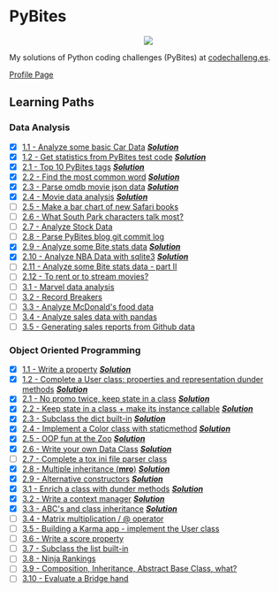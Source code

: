 
# PyBites

<p align="center">
  <img src="https://codechalleng.es/static/img/honors/orange.73422678956e.png" />
</p>


My solutions of Python coding challenges (PyBites) at [codechalleng.es](https://codechalleng.es/).

[Profile Page](https://codechalleng.es/profiles/Uord)

## Learning Paths
### Data Analysis
- [x] [1.1 - Analyze some basic Car Data](https://codechalleng.es/bites/130/) [***Solution***](https://github.com/Uord/PyBites/tree/master/Bite130)
- [x] [1.2 - Get statistics from PyBites test code](https://codechalleng.es/bites/188/) [***Solution***](https://github.com/Uord/PyBites/tree/master/Bite188)
- [x] [2.1 - Top 10 PyBites tags](https://codechalleng.es/bites/4/) [***Solution***](https://github.com/Uord/PyBites/tree/master/Bite004)
- [x] [2.2 - Find the most common word](https://codechalleng.es/bites/18/) [***Solution***](https://github.com/Uord/PyBites/tree/master/Bite018)
- [x] [2.3 - Parse omdb movie json data](https://codechalleng.es/bites/27/) [***Solution***](https://github.com/Uord/PyBites/tree/master/Bite027)
- [x] [2.4 - Movie data analysis](https://codechalleng.es/bites/30/) [***Solution***](https://github.com/Uord/PyBites/tree/master/Bite030)
- [ ] [2.5 - Make a bar chart of new Safari books](https://codechalleng.es/bites/48/)
- [ ] [2.6 - What South Park characters talk most?](https://codechalleng.es/bites/90/)
- [ ] [2.7 - Analyze Stock Data](https://codechalleng.es/bites/129/)
- [ ] [2.8 - Parse PyBites blog git commit log](https://codechalleng.es/bites/178/)
- [x] [2.9 - Analyze some Bite stats data](https://codechalleng.es/bites/184/) [***Solution***](https://github.com/Uord/PyBites/tree/master/Bite184)
- [x] [2.10 - Analyze NBA Data with sqlite3](https://codechalleng.es/bites/195/) [***Solution***](https://github.com/Uord/PyBites/tree/master/Bite195)
- [ ] [2.11 - Analyze some Bite stats data - part II](https://codechalleng.es/bites/202/)
- [ ] [2.12 - To rent or to stream movies?](https://codechalleng.es/bites/316/)
- [ ] [3.1 - Marvel data analysis](https://codechalleng.es/bites/124/)
- [ ] [3.2 - Record Breakers](https://codechalleng.es/bites/145/)
- [ ] [3.3 - Analyze McDonald's food data](https://codechalleng.es/bites/170/)
- [ ] [3.4 - Analyze sales data with pandas](https://codechalleng.es/bites/183/)
- [ ] [3.5 - Generating sales reports from Github data](https://codechalleng.es/bites/281/)

### Object Oriented Programming
- [x] [1.1 - Write a property](https://codechalleng.es/bites/19/) [***Solution***](https://github.com/Uord/PyBites/tree/master/Bite019)
- [x] [1.2 - Complete a User class: properties and representation dunder methods](https://codechalleng.es/bites/167/) [***Solution***](https://github.com/Uord/PyBites/tree/master/Bite167)
- [x]  [2.1 - No promo twice, keep state in a class](https://codechalleng.es/bites/25/) [***Solution***](https://github.com/Uord/PyBites/tree/master/Bite025)
- [x] [2.2 - Keep state in a class + make its instance callable](https://codechalleng.es/bites/71/) [***Solution***](https://github.com/Uord/PyBites/tree/master/Bite071)
- [x] [2.3 - Subclass the dict built-in](https://codechalleng.es/bites/95/) [***Solution***](https://github.com/Uord/PyBites/tree/master/Bite095)
- [x] [2.4 - Implement a Color class with staticmethod](https://codechalleng.es/bites/114/) [***Solution***](https://github.com/Uord/PyBites/tree/master/Bite114)
- [x] [2.5 - OOP fun at the Zoo](https://codechalleng.es/bites/138/) [***Solution***](https://github.com/Uord/PyBites/tree/master/Bite138)
- [x] [2.6 - Write your own Data Class](https://codechalleng.es/bites/154/) [***Solution***](https://github.com/Uord/PyBites/tree/master/Bite154)
- [ ] [2.7 - Complete a tox ini file parser class](https://codechalleng.es/bites/166/)
- [x] [2.8 - Multiple inheritance (__mro__)](https://codechalleng.es/bites/199/) [***Solution***](https://github.com/Uord/PyBites/tree/master/Bite199)
- [x] [2.9 - Alternative constructors](https://codechalleng.es/bites/313/) [***Solution***](https://github.com/Uord/PyBites/tree/master/Bite%20313)
- [x] [3.1 - Enrich a class with dunder methods](https://codechalleng.es/bites/11/) [***Solution***](https://github.com/Uord/PyBites/tree/master/Bite011)
- [x] [3.2 - Write a context manager](https://codechalleng.es/bites/20/) [***Solution***](https://github.com/Uord/PyBites/tree/master/Bite020)
- [x] [3.3 - ABC's and class inheritance](https://codechalleng.es/bites/24/) [***Solution***](https://github.com/Uord/PyBites/tree/master/Bite024)
- [ ] [3.4 - Matrix multiplication / @ operator](https://codechalleng.es/bites/31/)
- [ ] [3.5 - Building a Karma app - implement the User class](https://codechalleng.es/bites/34/)
- [ ] [3.6 - Write a score property](https://codechalleng.es/bites/85/)
- [ ] [3.7 - Subclass the list built-in](https://codechalleng.es/bites/158/)
- [ ] [3.8 - Ninja Rankings](https://codechalleng.es/bites/168/)
- [ ] [3.9 - Composition, Inheritance, Abstract Base Class, what?](https://codechalleng.es/bites/266/)
- [ ] [3.10 - Evaluate a Bridge hand](https://codechalleng.es/bites/282/)
